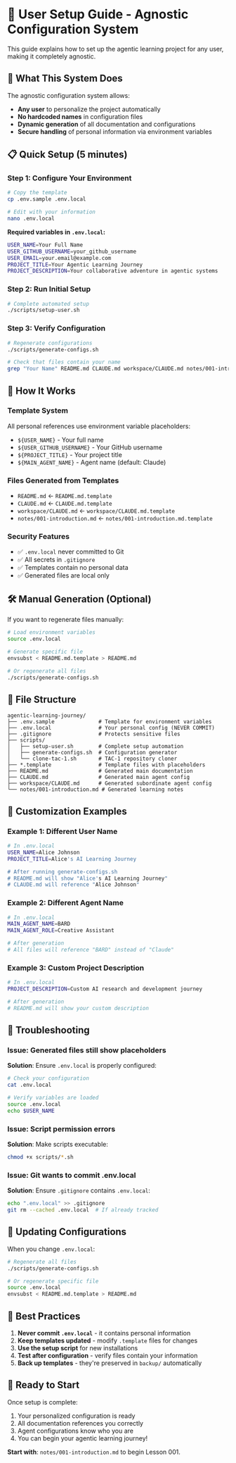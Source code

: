 # 🚀 User Setup Guide - Agnostic Configuration System

This guide explains how to set up the agentic learning project for any user, making it completely agnostic.

## 🎯 What This System Does

The agnostic configuration system allows:
- **Any user** to personalize the project automatically
- **No hardcoded names** in configuration files
- **Dynamic generation** of all documentation and configurations
- **Secure handling** of personal information via environment variables

## 📋 Quick Setup (5 minutes)

### Step 1: Configure Your Environment
```bash
# Copy the template
cp .env.sample .env.local

# Edit with your information
nano .env.local
```

**Required variables in `.env.local`:**
```bash
USER_NAME=Your Full Name
USER_GITHUB_USERNAME=your_github_username
USER_EMAIL=your.email@example.com
PROJECT_TITLE=Your Agentic Learning Journey
PROJECT_DESCRIPTION=Your collaborative adventure in agentic systems
```

### Step 2: Run Initial Setup
```bash
# Complete automated setup
./scripts/setup-user.sh
```

### Step 3: Verify Configuration
```bash
# Regenerate configurations
./scripts/generate-configs.sh

# Check that files contain your name
grep "Your Name" README.md CLAUDE.md workspace/CLAUDE.md notes/001-introduction.md
```

## 🔄 How It Works

### Template System
All personal references use environment variable placeholders:
- `${USER_NAME}` - Your full name
- `${USER_GITHUB_USERNAME}` - Your GitHub username
- `${PROJECT_TITLE}` - Your project title
- `${MAIN_AGENT_NAME}` - Agent name (default: Claude)

### Files Generated from Templates
- `README.md` ← `README.md.template`
- `CLAUDE.md` ← `CLAUDE.md.template`
- `workspace/CLAUDE.md` ← `workspace/CLAUDE.md.template`
- `notes/001-introduction.md` ← `notes/001-introduction.md.template`

### Security Features
- ✅ `.env.local` never committed to Git
- ✅ All secrets in `.gitignore`
- ✅ Templates contain no personal data
- ✅ Generated files are local only

## 🛠️ Manual Generation (Optional)

If you want to regenerate files manually:
```bash
# Load environment variables
source .env.local

# Generate specific file
envsubst < README.md.template > README.md

# Or regenerate all files
./scripts/generate-configs.sh
```

## 📁 File Structure

```
agentic-learning-journey/
├── .env.sample              # Template for environment variables
├── .env.local               # Your personal config (NEVER COMMIT)
├── .gitignore               # Protects sensitive files
├── scripts/
│   ├── setup-user.sh        # Complete setup automation
│   ├── generate-configs.sh  # Configuration generator
│   └── clone-tac-1.sh       # TAC-1 repository cloner
├── *.template               # Template files with placeholders
├── README.md                # Generated main documentation
├── CLAUDE.md                # Generated main agent config
├── workspace/CLAUDE.md      # Generated subordinate agent config
└── notes/001-introduction.md # Generated learning notes
```

## 🎨 Customization Examples

### Example 1: Different User Name
```bash
# In .env.local
USER_NAME=Alice Johnson
PROJECT_TITLE=Alice's AI Learning Journey

# After running generate-configs.sh
# README.md will show "Alice's AI Learning Journey"
# CLAUDE.md will reference "Alice Johnson"
```

### Example 2: Different Agent Name
```bash
# In .env.local
MAIN_AGENT_NAME=BARD
MAIN_AGENT_ROLE=Creative Assistant

# After generation
# All files will reference "BARD" instead of "Claude"
```

### Example 3: Custom Project Description
```bash
# In .env.local
PROJECT_DESCRIPTION=Custom AI research and development journey

# After generation
# README.md will show your custom description
```

## 🔧 Troubleshooting

### Issue: Generated files still show placeholders
**Solution**: Ensure `.env.local` is properly configured:
```bash
# Check your configuration
cat .env.local

# Verify variables are loaded
source .env.local
echo $USER_NAME
```

### Issue: Script permission errors
**Solution**: Make scripts executable:
```bash
chmod +x scripts/*.sh
```

### Issue: Git wants to commit .env.local
**Solution**: Ensure `.gitignore` contains `.env.local`:
```bash
echo ".env.local" >> .gitignore
git rm --cached .env.local  # If already tracked
```

## 🔄 Updating Configurations

When you change `.env.local`:
```bash
# Regenerate all files
./scripts/generate-configs.sh

# Or regenerate specific file
source .env.local
envsubst < README.md.template > README.md
```

## 🎯 Best Practices

1. **Never commit `.env.local`** - it contains personal information
2. **Keep templates updated** - modify `.template` files for changes
3. **Use the setup script** for new installations
4. **Test after configuration** - verify files contain your information
5. **Back up templates** - they're preserved in `backup/` automatically

## 🚀 Ready to Start

Once setup is complete:
1. Your personalized configuration is ready
2. All documentation references you correctly
3. Agent configurations know who you are
4. You can begin your agentic learning journey!

**Start with**: `notes/001-introduction.md` to begin Lesson 001.